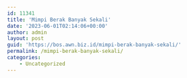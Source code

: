 ```yaml
---
id: 11341
title: 'Mimpi Berak Banyak Sekali'
date: '2023-06-01T02:14:06+00:00'
author: admin
layout: post
guid: 'https://bos.awn.biz.id/mimpi-berak-banyak-sekali/'
permalink: /mimpi-berak-banyak-sekali/
categories:
    - Uncategorized
---
```


